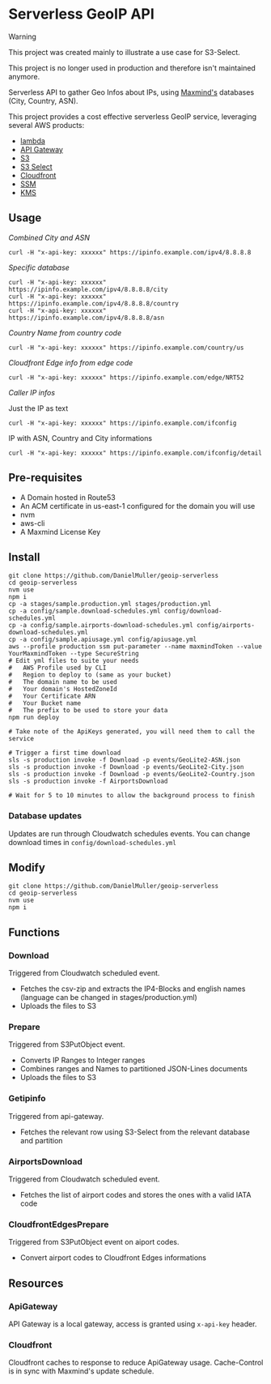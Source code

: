 # Serverless GeoIP API

> [!WARNING]
>
> This project was created mainly to illustrate a use case for S3-Select.
>
> This project is no longer used in production and therefore isn't maintained anymore.
>


Serverless API to gather Geo Infos about IPs, using [Maxmind's](https://www.maxmind.com) databases (City, Country, ASN).

This project provides a cost effective serverless GeoIP service, leveraging several AWS products:
- [lambda](https://aws.amazon.com/lambda/features/)
- [API Gateway](https://aws.amazon.com/api-gateway/)
- [S3](https://aws.amazon.com/s3/)
- [S3 Select](https://aws.amazon.com/blogs/aws/s3-glacier-select/)
- [Cloudfront](https://aws.amazon.com/cloudfront/)
- [SSM](https://docs.aws.amazon.com/systems-manager/latest/userguide/what-is-systems-manager.html)
- [KMS](https://aws.amazon.com/kms/)

## Usage
*Combined City and ASN*
```
curl -H "x-api-key: xxxxxx" https://ipinfo.example.com/ipv4/8.8.8.8
```
*Specific database*
```
curl -H "x-api-key: xxxxxx" https://ipinfo.example.com/ipv4/8.8.8.8/city
curl -H "x-api-key: xxxxxx" https://ipinfo.example.com/ipv4/8.8.8.8/country
curl -H "x-api-key: xxxxxx" https://ipinfo.example.com/ipv4/8.8.8.8/asn
```
*Country Name from country code*
```
curl -H "x-api-key: xxxxxx" https://ipinfo.example.com/country/us
```
*Cloudfront Edge info from edge code*
```
curl -H "x-api-key: xxxxxx" https://ipinfo.example.com/edge/NRT52
```
*Caller IP infos*

Just the IP as text

```
curl -H "x-api-key: xxxxxx" https://ipinfo.example.com/ifconfig
```

IP with ASN, Country and City informations

```
curl -H "x-api-key: xxxxxx" https://ipinfo.example.com/ifconfig/detail
```

## Pre-requisites
* A Domain hosted in Route53
* An ACM certificate in us-east-1 configured for the domain you will use
* nvm
* aws-cli
* A Maxmind License Key

## Install
```
git clone https://github.com/DanielMuller/geoip-serverless
cd geoip-serverless
nvm use
npm i
cp -a stages/sample.production.yml stages/production.yml
cp -a config/sample.download-schedules.yml config/download-schedules.yml
cp -a config/sample.airports-download-schedules.yml config/airports-download-schedules.yml
cp -a config/sample.apiusage.yml config/apiusage.yml
aws --profile production ssm put-parameter --name maxmindToken --value YourMaxmindToken --type SecureString
# Edit yml files to suite your needs
#   AWS Profile used by CLI
#   Region to deploy to (same as your bucket)
#   The domain name to be used
#   Your domain's HostedZoneId
#   Your Certificate ARN
#   Your Bucket name
#   The prefix to be used to store your data
npm run deploy

# Take note of the ApiKeys generated, you will need them to call the service

# Trigger a first time download
sls -s production invoke -f Download -p events/GeoLite2-ASN.json
sls -s production invoke -f Download -p events/GeoLite2-City.json
sls -s production invoke -f Download -p events/GeoLite2-Country.json
sls -s production invoke -f AirportsDownload

# Wait for 5 to 10 minutes to allow the background process to finish

```
### Database updates
Updates are run through Cloudwatch schedules events. You can change download times in `config/download-schedules.yml`

## Modify
```
git clone https://github.com/DanielMuller/geoip-serverless
cd geoip-serverless
nvm use
npm i
```

## Functions
### Download
Triggered from Cloudwatch scheduled event.
- Fetches the csv-zip and extracts the IP4-Blocks and english names (language can be changed in stages/production.yml)
- Uploads the files to S3

### Prepare
Triggered from S3PutObject event.
- Converts IP Ranges to Integer ranges
- Combines ranges and Names to partitioned JSON-Lines documents
- Uploads the files to S3

### Getipinfo
Triggered from api-gateway.
- Fetches the relevant row using S3-Select from the relevant database and partition

### AirportsDownload
Triggered from Cloudwatch scheduled event.
- Fetches the list of airport codes and stores the ones with a valid IATA code

### CloudfrontEdgesPrepare
Triggered from S3PutObject event on aiport codes.
- Convert airport codes to Cloudfront Edges informations

## Resources
### ApiGateway
API Gateway is a local gateway, access is granted using `x-api-key` header.

### Cloudfront
Cloudfront caches to response to reduce ApiGateway usage. Cache-Control is in sync with Maxmind's update schedule.
